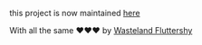 this project is now maintained [here](https://github.com/bitliber/jstor)

With all the same ❤❤❤ by [Wasteland Fluttershy](https://github.com/ingvardm)

